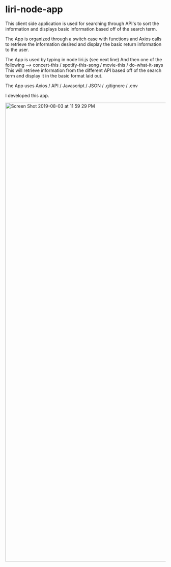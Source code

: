 # liri-node-app

This client side application is used for searching through API's to sort the information and displays basic information based off of the search term. 

The App is organized through a switch case with functions and Axios calls to retrieve the information desired and display the basic return information to the user. 

The App is used by typing in node liri.js (see next line)
And then one of the following --> concert-this / spotify-this-song / movie-this / do-what-it-says
This will retrieve information from the different API based off of the search term and display it in the basic format laid out.

The App uses Axios / API / Javascript / JSON / .gitignore / .env 

I developed this app. 


<img width="1440" alt="Screen Shot 2019-08-03 at 11 59 29 PM" src="https://user-images.githubusercontent.com/49009147/62420654-dd691f80-b64a-11e9-8d4c-b00324ccbe61.png">
